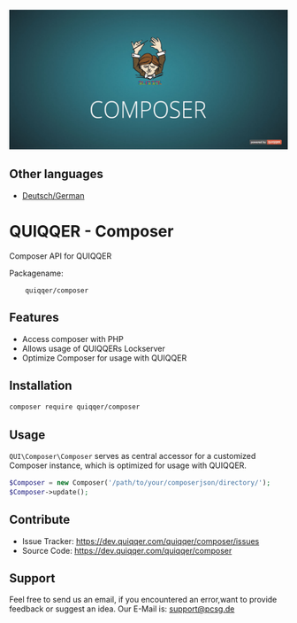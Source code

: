 ![Readme.jpg](bin/images/Readme.jpg)

Other languages
---------------
* [Deutsch/German](README_de.md)

QUIQQER - Composer
==================

Composer API for QUIQQER

Packagename:
```
    quiqqer/composer
```

Features
--------
* Access composer with PHP
* Allows usage of QUIQQERs Lockserver
* Optimize Composer for usage with QUIQQER

Installation
------------

```bash
composer require quiqqer/composer 
```

Usage
-----

`QUI\Composer\Composer`  serves as central accessor for 
a customized Composer instance, which is optimized for usage with QUIQQER.

```php
$Composer = new Composer('/path/to/your/composerjson/directory/');
$Composer->update();
```

Contribute
----------

- Issue Tracker: https://dev.quiqqer.com/quiqqer/composer/issues
- Source Code: https://dev.quiqqer.com/quiqqer/composer


Support
-------

Feel free to send us an email, if you encountered an error,want to provide feedback or suggest an idea.
Our E-Mail is: support@pcsg.de


